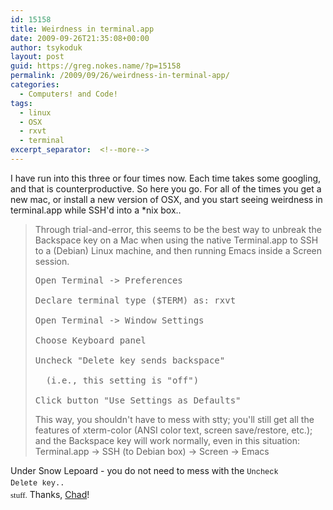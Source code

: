 ```yaml
---
id: 15158
title: Weirdness in terminal.app
date: 2009-09-26T21:35:08+00:00
author: tsykoduk
layout: post
guid: https://greg.nokes.name/?p=15158
permalink: /2009/09/26/weirdness-in-terminal-app/
categories:
  - Computers! and Code!
tags:
  - linux
  - OSX
  - rxvt
  - terminal
excerpt_separator:  <!--more-->
---
```

I have run into this three or four times now. Each time takes some googling, and that is counterproductive. So here you go. For all of the times you get a new mac, or install a new version of OSX, and you start seeing weirdness in terminal.app while SSH'd into a *nix box..

<!--more-->

<blockquote>Through trial-and-error, this seems to be the best way to unbreak the Backspace key on a Mac when using the native Terminal.app to SSH to a (Debian) Linux machine, and then running Emacs inside a Screen session.

<pre>Open Terminal -&gt; Preferences

Declare terminal type ($TERM) as: rxvt

Open Terminal -&gt; Window Settings

Choose Keyboard panel

Uncheck "Delete key sends backspace"

  (i.e., this setting is "off")

Click button "Use Settings as Defaults"</pre>

This way, you shouldn't have to mess with stty; you'll still get all the features of xterm-color (ANSI color text, screen save/restore, etc.); and the Backspace key will work normally, even in this situation:
Terminal.app -&gt; SSH (to Debian box) -&gt; Screen -&gt; Emacs</blockquote>

Under Snow Lepoard - you do not need to mess with the <span style="font-family: Consolas, Monaco, 'Courier New', Courier, monospace; line-height: 18px; font-size: 12px; white-space: pre;">Uncheck Delete key.. <span style="font-family: Georgia, 'Times New Roman', 'Bitstream Charter', Times, serif; line-height: 19px; white-space: normal; font-size: 13px;">stuff.</span></span>
Thanks, <a href="http://chad.glendenin.com/macosx-backspace.html">Chad</a>!